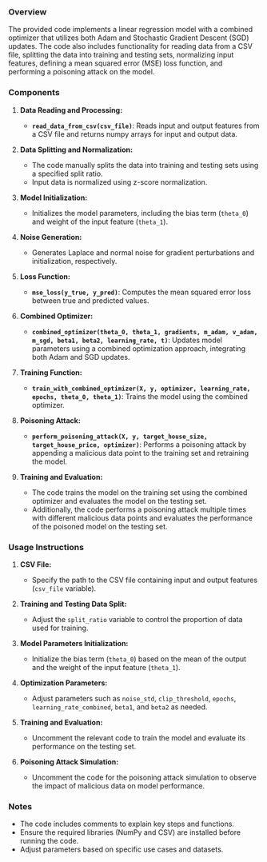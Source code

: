 ### Overview
The provided code implements a linear regression model with a combined optimizer that utilizes both Adam and Stochastic Gradient Descent (SGD) updates. The code also includes functionality for reading data from a CSV file, splitting the data into training and testing sets, normalizing input features, defining a mean squared error (MSE) loss function, and performing a poisoning attack on the model.

### Components

1. **Data Reading and Processing:**
    - **`read_data_from_csv(csv_file)`**: Reads input and output features from a CSV file and returns numpy arrays for input and output data.

2. **Data Splitting and Normalization:**
    - The code manually splits the data into training and testing sets using a specified split ratio.
    - Input data is normalized using z-score normalization.

3. **Model Initialization:**
    - Initializes the model parameters, including the bias term (`theta_0`) and weight of the input feature (`theta_1`).

4. **Noise Generation:**
    - Generates Laplace and normal noise for gradient perturbations and initialization, respectively.

5. **Loss Function:**
    - **`mse_loss(y_true, y_pred)`**: Computes the mean squared error loss between true and predicted values.

6. **Combined Optimizer:**
    - **`combined_optimizer(theta_0, theta_1, gradients, m_adam, v_adam, m_sgd, beta1, beta2, learning_rate, t)`**: Updates model parameters using a combined optimization approach, integrating both Adam and SGD updates.

7. **Training Function:**
    - **`train_with_combined_optimizer(X, y, optimizer, learning_rate, epochs, theta_0, theta_1)`**: Trains the model using the combined optimizer.

8. **Poisoning Attack:**
    - **`perform_poisoning_attack(X, y, target_house_size, target_house_price, optimizer)`**: Performs a poisoning attack by appending a malicious data point to the training set and retraining the model.

9. **Training and Evaluation:**
    - The code trains the model on the training set using the combined optimizer and evaluates the model on the testing set.
    - Additionally, the code performs a poisoning attack multiple times with different malicious data points and evaluates the performance of the poisoned model on the testing set.

### Usage Instructions

1. **CSV File:**
    - Specify the path to the CSV file containing input and output features (`csv_file` variable).

2. **Training and Testing Data Split:**
    - Adjust the `split_ratio` variable to control the proportion of data used for training.

3. **Model Parameters Initialization:**
    - Initialize the bias term (`theta_0`) based on the mean of the output and the weight of the input feature (`theta_1`).

4. **Optimization Parameters:**
    - Adjust parameters such as `noise_std`, `clip_threshold`, `epochs`, `learning_rate_combined`, `beta1`, and `beta2` as needed.

5. **Training and Evaluation:**
    - Uncomment the relevant code to train the model and evaluate its performance on the testing set.

6. **Poisoning Attack Simulation:**
    - Uncomment the code for the poisoning attack simulation to observe the impact of malicious data on model performance.

### Notes
- The code includes comments to explain key steps and functions.
- Ensure the required libraries (NumPy and CSV) are installed before running the code.
- Adjust parameters based on specific use cases and datasets.
